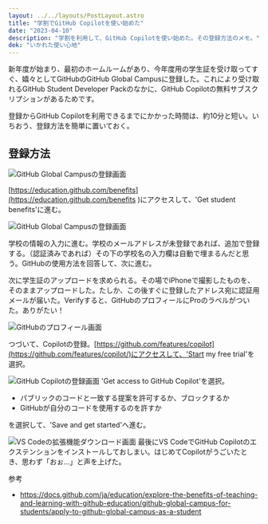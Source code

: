 ```yaml
---
layout: ../../layouts/PostLayout.astro
title: "学割でGitHub Copilotを使い始めた"
date: "2023-04-10"
description: "学割を利用して、GitHub Copilotを使い始めた。その登録方法のメモ。"
dek: "いかれた使い心地"
---
```


新年度が始まり、最初のホームルームがあり、今年度用の学生証を受け取ってすぐ、嬉々としてGitHubのGitHub Global Campusに登録した。これにより受け取れるGitHub Student Developer Packのなかに、GitHub Copilotの無料サブスクリプションがあるためです。

登録からGitHub Copilotを利用できるまでにかかった時間は、約10分と短い。いちおう、登録方法を簡単に置いておく。

## 登録方法
![GitHub Global Campusの登録画面](https://i.imgur.com/igfB9os.webp)

[https://education.github.com/benefits](https://education.github.com/benefits )にアクセスして、'Get student benefits'に進む。

![GitHub Global Campusの登録画面](https://i.imgur.com/tyh8er6.webp)

学校の情報の入力に進む。学校のメールアドレスが未登録であれば、追加で登録する。（認証済みであれば）その下の学校名の入力欄は自動で埋まるんだと思う。GitHubの使用方法を回答して、次に進む。

次に学生証のアップロードを求められる。その場でiPhoneで撮影したものを、そのままアップロードした。たしか、この後すぐに登録したアドレス宛に認証用メールが届いた。Verifyすると、GitHubのプロフィールにProのラベルがついた。ありがたい！

![GitHubのプロフィール画面](https://i.imgur.com/JNFVEwN.webp)

つづいて、Copilotの登録。[https://github.com/features/copilot](https://github.com/features/copilot/)にアクセスして、'Start my free trial'を選択。

![GitHub Copilotの登録画面](https://i.imgur.com/RdfrUBM.webp)
'Get access to GitHub Copilot'を選択。

- パブリックのコードと一致する提案を許可するか、ブロックするか
- GitHubが自分のコードを使用するのを許すか

を選択して、'Save and get started'へ進む。

![VS Codeの拡張機能ダウンロード画面](https://i.imgur.com/zkNXsx0.webp)
最後にVS CodeでGitHub Copilotのエクステンションをインストールしておしまい。はじめてCopilotがうごいたとき、思わず「おぉ...」と声を上げた。


参考
- https://docs.github.com/ja/education/explore-the-benefits-of-teaching-and-learning-with-github-education/github-global-campus-for-students/apply-to-github-global-campus-as-a-student